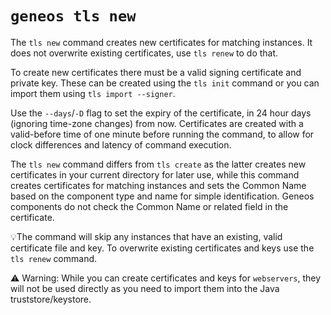 # `geneos tls new`

The `tls new` command creates new certificates for matching instances. It does not overwrite existing certificates, use `tls renew` to do that.

To create new certificates there must be a valid signing certificate and private key. These can be created using the `tls init` command or you can import them using `tls import --signer`.

Use the `--days`/`-D` flag to set the expiry of the certificate, in 24 hour days (ignoring time-zone changes) from now. Certificates are created with a valid-before time of one minute before running the command, to allow for clock differences and latency of command execution.

The `tls new` command differs from `tls create` as the latter creates new certificates in your current directory for later use, while this command creates certificates for matching instances and sets the Common Name based on the component type and name for simple identification. Geneos components do not check the Common Name or related field in the certificate.

💡The command will skip any instances that have an existing, valid certificate file and key. To overwrite existing certificates and keys use the `tls renew` command.

⚠️ Warning: While you can create certificates and keys for `webservers`, they will not be used directly as you need to import them into the Java truststore/keystore.
